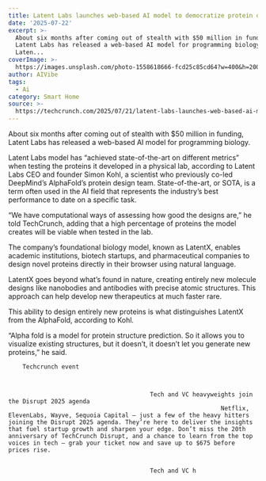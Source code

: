 ```yaml
---
title: Latent Labs launches web-based AI model to democratize protein design
date: '2025-07-22'
excerpt: >-
  About six months after coming out of stealth with $50 million in funding,
  Latent Labs has released a web-based AI model for programming biology.
  Laten...
coverImage: >-
  https://images.unsplash.com/photo-1558618666-fcd25c85cd64?w=400&h=200&fit=crop&auto=format
author: AIVibe
tags:
  - Ai
category: Smart Home
source: >-
  https://techcrunch.com/2025/07/21/latent-labs-launches-web-based-ai-model-to-democratize-protein-design/
---
```

About six months after coming out of stealth with $50 million in funding, Latent Labs has released a web-based AI model for programming biology.

Latent Labs model has “achieved state-of-the-art on different metrics” when testing the proteins it developed in a physical lab, according to Latent Labs CEO and founder Simon Kohl, a scientist who previously co-led DeepMind’s AlphaFold’s protein design team. State-of-the-art, or SOTA, is a term often used in the AI field that represents the industry’s best performance to date on a specific task.


	
	




	
	



“We have computational ways of assessing how good the designs are,” he told TechCrunch, adding that a high percentage of proteins the model creates will be viable when tested in the lab.

The company’s foundational biology model, known as LatentX, enables academic institutions, biotech startups, and pharmaceutical companies to design novel proteins directly in their browser using natural language.

LatentX goes beyond what’s found in nature, creating entirely new molecule designs like nanobodies and antibodies with precise atomic structures. This approach can help develop new therapeutics at much faster rare.

This ability to design entirely new proteins is what distinguishes LatentX from the AlphaFold, according to Kohl.

“Alpha fold is a model for protein structure prediction. So it allows you to visualize existing structures, but it doesn’t, it doesn’t let you generate new proteins,” he said. 

	
		
					
		Techcrunch event
		
			
				
											Tech and VC heavyweights join the Disrupt 2025 agenda
																Netflix, ElevenLabs, Wayve, Sequoia Capital — just a few of the heavy hitters joining the Disrupt 2025 agenda. They’re here to deliver the insights that fuel startup growth and sharpen your edge. Don’t miss the 20th anniversary of TechCrunch Disrupt, and a chance to learn from the top voices in tech — grab your ticket now and save up to $675 before prices rise.
									
				
											Tech and VC h
